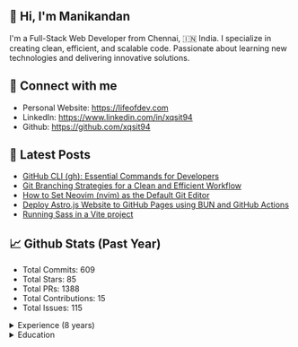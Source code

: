 ## 👋 Hi, I'm Manikandan

I'm a Full-Stack Web Developer from Chennai, 🇮🇳 India. I specialize in creating clean, efficient, and scalable code. Passionate about learning new technologies and delivering innovative solutions.

## 🤝 Connect with me

- Personal Website: https://lifeofdev.com
- LinkedIn: https://www.linkedin.com/in/xqsit94
- Github: https://github.com/xqsit94

## 📝 Latest Posts
- [GitHub CLI (gh): Essential Commands for Developers](https://lifeofdev.com/github-cli-gh-essential-commands/)
- [Git Branching Strategies for a Clean and Efficient Workflow](https://lifeofdev.com/git-branching-strategy-best-practices/)
- [How to Set Neovim (nvim) as the Default Git Editor](https://lifeofdev.com/set-neovim-as-default-git-editor/)
- [Deploy Astro.js Website to GitHub Pages using BUN and GitHub Actions](https://lifeofdev.com/deploy-astrojs-website-github-pages-using-bun-github-actions/)
- [Running Sass in a Vite project](https://lifeofdev.com/running-sass-vite-project/)


## 📈 Github Stats (Past Year)

- Total Commits: 609
- Total Stars: 85
- Total PRs: 1388
- Total Contributions: 15
- Total Issues: 115


<details>
  <summary>Experience (8 years)</summary>

  #### Sirine.ai B.V
  *Full Stack Engineer*

  <sup>Jul 2025 - Present (1 m) • India</sup>

  ---
  #### Oreala B.V
  *Full Stack Engineer*

  <sup>Apr 2022 - Jun 2025 (3 yr, 2 m) • India</sup>

  ---
  #### Colan Infotech Private Limited
  *Software Engineer*

  <sup>Jul 2018 - Mar 2022 (3 yr, 8 m) • Chennai, Tamil Nadu, India</sup>

  ---
  #### Expose InfoTech India Pvt Ltd
  *PHP Developer*

  <sup>Dec 2017 - Jun 2018 (6 m) • Calicut Area, India</sup>

  ---
  #### Slogics Solutions
  *Web Developer*

  <sup>Nov 2016 - Dec 2017 (1 yr, 1 m) • Chennai Area, India</sup>

  ---
  
</details>

<details>
  <summary>Education</summary>

  #### Madha Engineering College
  *Bachelor of Engineering (B.E.), Computer Science*

  <sup>2012 - 2016</sup>

  ---
  #### Assisi Matriculation School - India
  *Primary and Secondary Examinations, General Studies*

  <sup>1997 - 2012</sup>

  ---
  
</details>
